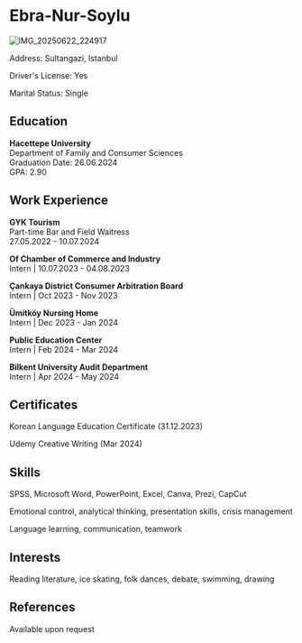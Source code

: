 # Ebra-Nur-Soylu
![IMG_20250622_224917](https://github.com/user-attachments/assets/132bcc9c-2f86-4f98-ab52-9e3b5901d271)
<!DOCTYPE html>
<html lang="en">
<head>
  <meta charset="UTF-8">
  <meta name="viewport" content="width=device-width, initial-scale=1.0">
   
</head>
<body>
  
  <p>Address: Sultangazi, Istanbul</p>
  <p>Driver's License: Yes<p>
    Marital Status: Single</p>
  
  <div class="section">
    <h2>Education</h2>
    <p><strong>Hacettepe University</strong><br>
    Department of Family and Consumer Sciences<br>
    Graduation Date: 26.06.2024<br>
    GPA: 2.90</p>
  </div>

  <div class="section">
    <h2>Work Experience</h2>
    <p><strong>GYK Tourism</strong><br>
    Part-time Bar and Field Waitress<br>
    27.05.2022 - 10.07.2024</p>
    <p><strong>Of Chamber of Commerce and Industry</strong><br>
    Intern | 10.07.2023 - 04.08.2023</p>
    <p><strong>Çankaya District Consumer Arbitration Board</strong><br>
    Intern | Oct 2023 - Nov 2023</p>
    <p><strong>Ümitköy Nursing Home</strong><br>
    Intern | Dec 2023 - Jan 2024</p>
    <p><strong>Public Education Center</strong><br>
    Intern | Feb 2024 - Mar 2024</p>
    <p><strong>Bilkent University Audit Department</strong><br>
    Intern | Apr 2024 - May 2024</p>
  </div>

<div class="section">
    <h2>Certificates</h2>
    <p>Korean Language Education Certificate (31.12.2023)</p>
    <p>Udemy Creative Writing (Mar 2024)</p>
  </div>

  <div class="section">
    <h2>Skills</h2>
    <p>SPSS, Microsoft Word, PowerPoint, Excel, Canva, Prezi, CapCut</p>
    <p>Emotional control, analytical thinking, presentation skills, crisis management</p>
    <p>Language learning, communication, teamwork</p>
  </div>

  <div class="section">
    <h2>Interests</h2>
    <p>Reading literature, ice skating, folk dances, debate, swimming, drawing</p>
  </div>

  <div class="section">
    <h2>References</h2>
    <p>Available upon request</p>
  </div>
</body>
</html>

